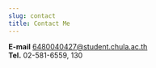 ```yaml
---
slug: contact
title: Contact Me
---
```



**E-mail** 6480040427@student.chula.ac.th\
**Tel.** 02-581-6559, 130
